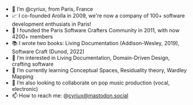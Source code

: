 - 👋 I’m @cyriux, from Paris, France
- 📈 I co-founded Arolla in 2009, we're now a company of 100+ software development enthusiats in Paris!
- 📢 I founded the Paris Software Crafters Community in 2011, with now 4200+ members 
- 📚 I wrote two books: Living Documentation (Addison-Wesley, 2019), Software Craft (Dunod, 2022)
- 👀 I’m interested in Living Documentation, Domain-Driven Design, crafting software
- 🌱 I’m currently learning Conceptual Spaces, Residuality theory, Wardley Mapping
- 💞️ I’m also looking to collaborate on pop music production (vocal, electronic)
- 📫 How to reach me: @cyriux@mastodon.social

